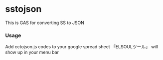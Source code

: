# sstojson
This is GAS for converting SS to JSON
### Usage
Add cctojson.js codes to your google spread sheet
「ELSOULツール」 will show up in your menu bar